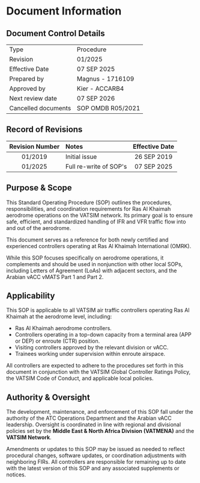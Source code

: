 # Document Information
## Document Control Details
|                     |                                                   |
|---------------------|---------------------------------------------------|
|         Type        |                    Procedure                      |
|       Revision      |                     01/2025                       |
|    Effective Date   |                    07 SEP 2025                    |
|     Prepared by     | Magnus - 1716109                                  |
|     Approved by     |           Kier - ACCARB4                          |
|   Next review date  |                    07 SEP 2026                    |
| Cancelled documents |                SOP OMDB R05/2021                  |

## Record of Revisions
| Revision Number |     Notes            | Effective Date |
|:---------------:|:--------------       |:--------------:|
|     01/2019     | Initial issue        |26 SEP 2019     |
|  01/2025        |Full re-write of SOP's| 07 SEP 2025    |

## Purpose & Scope
This Standard Operating Procedure (SOP) outlines the procedures, responsibilities, and coordination requirements for Ras Al Khaimah aerodrome operations on the VATSIM network. Its primary goal is to ensure safe, efficient, and standardized handling of IFR and VFR traffic flow into and out of the aerodrome.

This document serves as a reference for both newly certified and experienced controllers operating at Ras Al Khaimah International (OMRK).

While this SOP focuses specifically on aerodrome operations, it complements and should be used in nonjunction with other local SOPs, including Letters of Agreement (LoAs) with adjacent sectors, and the Arabian vACC vMATS Part 1 and Part 2.

## Applicability
This SOP is applicable to all VATSIM air traffic controllers operating Ras Al Khaimah at the aerodrome level, including:

- Ras Al Khaimah aerodrome controllers.
- Controllers operating in a top-down capacity from a terminal area (APP or DEP) or enroute (CTR) position.
- Visiting controllers approved by the relevant division or vACC.
- Trainees working under supervision within enroute airspace.

All controllers are expected to adhere to the procedures set forth in this document in conjunction with the VATSIM Global Controller Ratings Policy, the VATSIM Code of Conduct, and applicable local policies.

## Authority & Oversight
The development, maintenance, and enforcement of this SOP fall under the authority of the ATC Operations Department and the Arabian vACC leadership. Oversight is coordinated in line with regional and divisional policies set by the **Middle East & North Africa Division (VATMENA)** and the **VATSIM Network**.

Amendments or updates to this SOP may be issued as needed to reflect procedural changes, software updates, or coordination adjustments with neighboring FIRs. All controllers are responsible for remaining up to date with the latest version of this SOP and any associated supplements or notices.